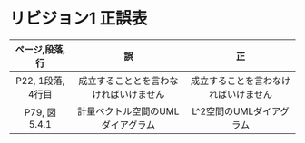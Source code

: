 # リビジョン1 正誤表

| ページ,段落,行 | 誤 | 正 |
| :---: | :---: | :---: |
| P22, 1段落, 4行目| 成立することとを言わなければいけません | 成立することを言わなければいけません |
| P79, 図 5.4.1 | 計量ベクトル空間のUMLダイアグラム | L^2空間のUMLダイアグラム |
